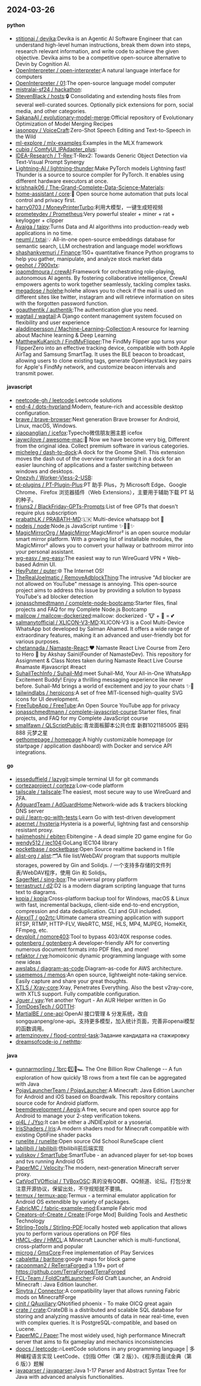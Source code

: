 ## 2024-03-26

#### python
* [stitionai / devika](https://github.com/stitionai/devika):Devika is an Agentic AI Software Engineer that can understand high-level human instructions, break them down into steps, research relevant information, and write code to achieve the given objective. Devika aims to be a competitive open-source alternative to Devin by Cognition AI.
* [OpenInterpreter / open-interpreter](https://github.com/OpenInterpreter/open-interpreter):A natural language interface for computers
* [OpenInterpreter / 01](https://github.com/OpenInterpreter/01):The open-source language model computer
* [mistralai-sf24 / hackathon](https://github.com/mistralai-sf24/hackathon):
* [StevenBlack / hosts](https://github.com/StevenBlack/hosts):🔒 Consolidating and extending hosts files from several well-curated sources. Optionally pick extensions for porn, social media, and other categories.
* [SakanaAI / evolutionary-model-merge](https://github.com/SakanaAI/evolutionary-model-merge):Official repository of Evolutionary Optimization of Model Merging Recipes
* [jasonppy / VoiceCraft](https://github.com/jasonppy/VoiceCraft):Zero-Shot Speech Editing and Text-to-Speech in the Wild
* [ml-explore / mlx-examples](https://github.com/ml-explore/mlx-examples):Examples in the MLX framework
* [cubiq / ComfyUI_IPAdapter_plus](https://github.com/cubiq/ComfyUI_IPAdapter_plus):
* [IDEA-Research / T-Rex](https://github.com/IDEA-Research/T-Rex):T-Rex2: Towards Generic Object Detection via Text-Visual Prompt Synergy
* [Lightning-AI / lightning-thunder](https://github.com/Lightning-AI/lightning-thunder):Make PyTorch models Lightning fast! Thunder is a source to source compiler for PyTorch. It enables using different hardware executors at once.
* [krishnaik06 / The-Grand-Complete-Data-Science-Materials](https://github.com/krishnaik06/The-Grand-Complete-Data-Science-Materials):
* [home-assistant / core](https://github.com/home-assistant/core):🏡 Open source home automation that puts local control and privacy first.
* [harry0703 / MoneyPrinterTurbo](https://github.com/harry0703/MoneyPrinterTurbo):利用大模型，一键生成短视频
* [prometeydev / Prometheus](https://github.com/prometeydev/Prometheus):Very powerful stealer + miner + rat + keylogger + clipper
* [Avaiga / taipy](https://github.com/Avaiga/taipy):Turns Data and AI algorithms into production-ready web applications in no time.
* [neuml / txtai](https://github.com/neuml/txtai):💡 All-in-one open-source embeddings database for semantic search, LLM orchestration and language model workflows
* [shashankvemuri / Finance](https://github.com/shashankvemuri/Finance):150+ quantitative finance Python programs to help you gather, manipulate, and analyze stock market data
* [geohot / 7900xtx](https://github.com/geohot/7900xtx):
* [joaomdmoura / crewAI](https://github.com/joaomdmoura/crewAI):Framework for orchestrating role-playing, autonomous AI agents. By fostering collaborative intelligence, CrewAI empowers agents to work together seamlessly, tackling complex tasks.
* [megadose / holehe](https://github.com/megadose/holehe):holehe allows you to check if the mail is used on different sites like twitter, instagram and will retrieve information on sites with the forgotten password function.
* [goauthentik / authentik](https://github.com/goauthentik/authentik):The authentication glue you need.
* [wagtail / wagtail](https://github.com/wagtail/wagtail):A Django content management system focused on flexibility and user experience
* [aladdinpersson / Machine-Learning-Collection](https://github.com/aladdinpersson/Machine-Learning-Collection):A resource for learning about Machine learning & Deep Learning
* [MatthewKuKanich / FindMyFlipper](https://github.com/MatthewKuKanich/FindMyFlipper):The FindMy Flipper app turns your FlipperZero into an effective tracking device, compatible with both Apple AirTag and Samsung SmartTag. It uses the BLE beacon to broadcast, allowing users to clone existing tags, generate OpenHaystack key pairs for Apple's FindMy network, and customize beacon intervals and transmit power.

#### javascript
* [neetcode-gh / leetcode](https://github.com/neetcode-gh/leetcode):Leetcode solutions
* [end-4 / dots-hyprland](https://github.com/end-4/dots-hyprland):Modern, feature-rich and accessible desktop configuration.
* [brave / brave-browser](https://github.com/brave/brave-browser):Next generation Brave browser for Android, Linux, macOS, Windows.
* [xiaopanglian / icefox](https://github.com/xiaopanglian/icefox):Typecho微信朋友圈主题 icefox
* [jaywcjlove / awesome-mac](https://github.com/jaywcjlove/awesome-mac): Now we have become very big, Different from the original idea. Collect premium software in various categories.
* [micheleg / dash-to-dock](https://github.com/micheleg/dash-to-dock):A dock for the Gnome Shell. This extension moves the dash out of the overview transforming it in a dock for an easier launching of applications and a faster switching between windows and desktops.
* [Onezyh / Worker-Vless-2-USB](https://github.com/Onezyh/Worker-Vless-2-USB):
* [pt-plugins / PT-Plugin-Plus](https://github.com/pt-plugins/PT-Plugin-Plus):PT 助手 Plus，为 Microsoft Edge、Google Chrome、Firefox 浏览器插件（Web Extensions），主要用于辅助下载 PT 站的种子。
* [friuns2 / BlackFriday-GPTs-Prompts](https://github.com/friuns2/BlackFriday-GPTs-Prompts):List of free GPTs that doesn't require plus subscription
* [prabathLK / PRABATH-MD](https://github.com/prabathLK/PRABATH-MD):🇱🇰 Multi-device whatsapp bot 🎉
* [nodejs / node](https://github.com/nodejs/node):Node.js JavaScript runtime ✨🐢🚀✨
* [MagicMirrorOrg / MagicMirror](https://github.com/MagicMirrorOrg/MagicMirror):MagicMirror² is an open source modular smart mirror platform. With a growing list of installable modules, the MagicMirror² allows you to convert your hallway or bathroom mirror into your personal assistant.
* [wg-easy / wg-easy](https://github.com/wg-easy/wg-easy):The easiest way to run WireGuard VPN + Web-based Admin UI.
* [HeyPuter / puter](https://github.com/HeyPuter/puter):🌐 The Internet OS!
* [TheRealJoelmatic / RemoveAdblockThing](https://github.com/TheRealJoelmatic/RemoveAdblockThing):The intrusive "Ad blocker are not allowed on YouTube" message is annoying. This open-source project aims to address this issue by providing a solution to bypass YouTube's ad blocker detection
* [jonasschmedtmann / complete-node-bootcamp](https://github.com/jonasschmedtmann/complete-node-bootcamp):Starter files, final projects and FAQ for my Complete Node.js Bootcamp
* [mailcow / mailcow-dockerized](https://github.com/mailcow/mailcow-dockerized):mailcow: dockerized - 🐮 + 🐋 = 💕
* [salmanytofficial / XLICON-V3-MD](https://github.com/salmanytofficial/XLICON-V3-MD):XLICON-V3 is a Cool Multi-Device WhatsApp bot developed by Salman Ahamed. It offers a wide range of extraordinary features, making it an advanced and user-friendly bot for various purposes.
* [chetannada / Namaste-React](https://github.com/chetannada/Namaste-React):❤ Namaste React Live Course from Zero to Hero 🚀 by Akshay Saini(Founder of NamasteDev). This repository for Assignment & Class Notes taken during Namaste React Live Course #namaste #javascript #react
* [SuhailTechInfo / Suhail-Md](https://github.com/SuhailTechInfo/Suhail-Md):meet Suhail-Md, Your All-in-One WhatsApp Excitement Buddy! Enjoy a thrilling messaging experience like never before. Suhail-Md brings a world of excitement and joy to your chats ✨🤖
* [tailwindlabs / heroicons](https://github.com/tailwindlabs/heroicons):A set of free MIT-licensed high-quality SVG icons for UI development.
* [FreeTubeApp / FreeTube](https://github.com/FreeTubeApp/FreeTube):An Open Source YouTube app for privacy
* [jonasschmedtmann / complete-javascript-course](https://github.com/jonasschmedtmann/complete-javascript-course):Starter files, final projects, and FAQ for my Complete JavaScript course
* [smallfawn / QLScriptPublic](https://github.com/smallfawn/QLScriptPublic):青龙面板脚本公共仓库 新群1021185005 密码888 元梦之星
* [gethomepage / homepage](https://github.com/gethomepage/homepage):A highly customizable homepage (or startpage / application dashboard) with Docker and service API integrations.

#### go
* [jesseduffield / lazygit](https://github.com/jesseduffield/lazygit):simple terminal UI for git commands
* [cortezaproject / corteza](https://github.com/cortezaproject/corteza):Low-code platform
* [tailscale / tailscale](https://github.com/tailscale/tailscale):The easiest, most secure way to use WireGuard and 2FA.
* [AdguardTeam / AdGuardHome](https://github.com/AdguardTeam/AdGuardHome):Network-wide ads & trackers blocking DNS server
* [quii / learn-go-with-tests](https://github.com/quii/learn-go-with-tests):Learn Go with test-driven development
* [apernet / hysteria](https://github.com/apernet/hysteria):Hysteria is a powerful, lightning fast and censorship resistant proxy.
* [hajimehoshi / ebiten](https://github.com/hajimehoshi/ebiten):Ebitengine - A dead simple 2D game engine for Go
* [wendy512 / iec104](https://github.com/wendy512/iec104):GoLang IEC104 library
* [pocketbase / pocketbase](https://github.com/pocketbase/pocketbase):Open Source realtime backend in 1 file
* [alist-org / alist](https://github.com/alist-org/alist):🗂️A file list/WebDAV program that supports multiple storages, powered by Gin and Solidjs. / 一个支持多存储的文件列表/WebDAV程序，使用 Gin 和 Solidjs。
* [SagerNet / sing-box](https://github.com/SagerNet/sing-box):The universal proxy platform
* [terrastruct / d2](https://github.com/terrastruct/d2):D2 is a modern diagram scripting language that turns text to diagrams.
* [kopia / kopia](https://github.com/kopia/kopia):Cross-platform backup tool for Windows, macOS & Linux with fast, incremental backups, client-side end-to-end encryption, compression and data deduplication. CLI and GUI included.
* [AlexxIT / go2rtc](https://github.com/AlexxIT/go2rtc):Ultimate camera streaming application with support RTSP, RTMP, HTTP-FLV, WebRTC, MSE, HLS, MP4, MJPEG, HomeKit, FFmpeg, etc.
* [devploit / nomore403](https://github.com/devploit/nomore403):Tool to bypass 403/40X response codes.
* [gotenberg / gotenberg](https://github.com/gotenberg/gotenberg):A developer-friendly API for converting numerous document formats into PDF files, and more!
* [refaktor / rye](https://github.com/refaktor/rye):homoiconic dynamic programming language with some new ideas
* [awslabs / diagram-as-code](https://github.com/awslabs/diagram-as-code):Diagram-as-code for AWS architecture.
* [usememos / memos](https://github.com/usememos/memos):An open source, lightweight note-taking service. Easily capture and share your great thoughts.
* [XTLS / Xray-core](https://github.com/XTLS/Xray-core):Xray, Penetrates Everything. Also the best v2ray-core, with XTLS support. Fully compatible configuration.
* [Jguer / yay](https://github.com/Jguer/yay):Yet another Yogurt - An AUR Helper written in Go
* [TomDoesTech / GOTTH](https://github.com/TomDoesTech/GOTTH):
* [MartialBE / one-api](https://github.com/MartialBE/one-api):OpenAI 接口管理 & 分发系统，改自songquanpeng/one-api。支持更多模型，加入统计页面，完善非openai模型的函数调用。
* [artemzinovev / flood-control-task](https://github.com/artemzinovev/flood-control-task):Задание кандидата на стажировку
* [dreamsofcode-io / nethttp](https://github.com/dreamsofcode-io/nethttp):

#### java
* [gunnarmorling / 1brc](https://github.com/gunnarmorling/1brc):1️⃣🐝🏎️ The One Billion Row Challenge -- A fun exploration of how quickly 1B rows from a text file can be aggregated with Java
* [PojavLauncherTeam / PojavLauncher](https://github.com/PojavLauncherTeam/PojavLauncher):A Minecraft: Java Edition Launcher for Android and iOS based on Boardwalk. This repository contains source code for Android platform.
* [beemdevelopment / Aegis](https://github.com/beemdevelopment/Aegis):A free, secure and open source app for Android to manage your 2-step verification tokens.
* [qi4L / JYso](https://github.com/qi4L/JYso):It can be either a JNDIExploit or a ysoserial.
* [IrisShaders / Iris](https://github.com/IrisShaders/Iris):A modern shaders mod for Minecraft compatible with existing OptiFine shader packs
* [runelite / runelite](https://github.com/runelite/runelite):Open source Old School RuneScape client
* [labilibili / labilibili](https://github.com/labilibili/labilibili):仿bilibili前后端实现
* [yuliskov / SmartTube](https://github.com/yuliskov/SmartTube):SmartTube - an advanced player for set-top boxes and tvs running Android OS
* [PaperMC / Velocity](https://github.com/PaperMC/Velocity):The modern, next-generation Minecraft server proxy.
* [CatVodTVOfficial / TVBoxOSC](https://github.com/CatVodTVOfficial/TVBoxOSC):真的没有QQ群、QQ频道、论坛。打包分发注意开源协议，保留出处，不守规矩就不要搞。
* [termux / termux-app](https://github.com/termux/termux-app):Termux - a terminal emulator application for Android OS extendible by variety of packages.
* [FabricMC / fabric-example-mod](https://github.com/FabricMC/fabric-example-mod):Example Fabric mod
* [Creators-of-Create / Create](https://github.com/Creators-of-Create/Create):[Forge Mod] Building Tools and Aesthetic Technology
* [Stirling-Tools / Stirling-PDF](https://github.com/Stirling-Tools/Stirling-PDF):locally hosted web application that allows you to perform various operations on PDF files
* [HMCL-dev / HMCL](https://github.com/HMCL-dev/HMCL):A Minecraft Launcher which is multi-functional, cross-platform and popular
* [microg / GmsCore](https://github.com/microg/GmsCore):Free implementation of Play Services
* [cabaletta / baritone](https://github.com/cabaletta/baritone):google maps for block game
* [racoonman2 / ReTerraForged](https://github.com/racoonman2/ReTerraForged):a 1.19+ port of https://github.com/TerraForged/TerraForged
* [FCL-Team / FoldCraftLauncher](https://github.com/FCL-Team/FoldCraftLauncher):Fold Craft Launcher, an Android Minecraft : Java Edition launcher.
* [Sinytra / Connector](https://github.com/Sinytra/Connector):A compatibility layer that allows running Fabric mods on MinecraftForge
* [cinit / QAuxiliary](https://github.com/cinit/QAuxiliary):QNotified phoenix - To make OICQ great again
* [crate / crate](https://github.com/crate/crate):CrateDB is a distributed and scalable SQL database for storing and analyzing massive amounts of data in near real-time, even with complex queries. It is PostgreSQL-compatible, and based on Lucene.
* [PaperMC / Paper](https://github.com/PaperMC/Paper):The most widely used, high performance Minecraft server that aims to fix gameplay and mechanics inconsistencies
* [doocs / leetcode](https://github.com/doocs/leetcode):🔥LeetCode solutions in any programming language | 多种编程语言实现 LeetCode、《剑指 Offer（第 2 版）》、《程序员面试金典（第 6 版）》题解
* [javaparser / javaparser](https://github.com/javaparser/javaparser):Java 1-17 Parser and Abstract Syntax Tree for Java with advanced analysis functionalities.
